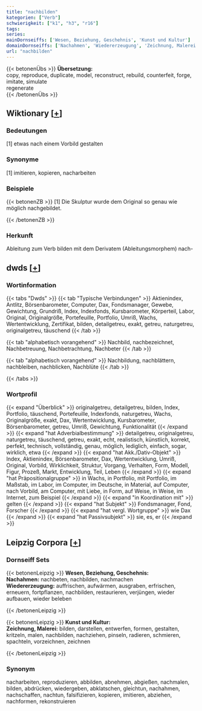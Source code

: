 ```yaml
---
title: "nachbilden"
kategorien: ["Verb"]
schwierigkeit: ["k1", "h3", "r16"]
tags:
series:
mainDornseiffs: ['Wesen, Beziehung, Geschehnis', 'Kunst und Kultur']
domainDornseiffs: ['Nachahmen', 'Wiedererzeugung', 'Zeichnung, Malerei']
url: "nachbilden"
---
```


{{< betonenÜbs >}}
**Übersetzung:**  
copy, reproduce, duplicate, model, reconstruct, rebuild, counterfeit, forge, imitate, simulate  
regenerate  
{{< /betonenÜbs >}}

## Wiktionary [[+](https://de.wiktionary.org/wiki/nachbilden)]

### Bedeutungen
[1] etwas nach einem Vorbild gestalten  

### Synonyme
[1] imitieren, kopieren, nacharbeiten  

### Beispiele
{{< betonenZB >}}
[1] Die Skulptur wurde dem Original so genau wie möglich nachgebildet.  

{{< /betonenZB >}}
### Herkunft
Ableitung zum Verb bilden mit dem Derivatem (Ableitungsmorphem) nach-  



## dwds [[+](https://www.dwds.de/wb/nachbilden)]

### Wortinformation
{{< tabs "Dwds" >}}
{{< tab "Typische Verbindungen" >}}
Aktienindex, Antlitz, Börsenbarometer, Computer, Dax, Fondsmanager, Gewebe, Gewichtung, Grundriß, Index, Indexfonds, Kursbarometer, Körperteil, Labor, Original, Originalgröße, Portefeuille, Portfolio, Umriß, Wachs, Wertentwicklung, Zertifikat, bilden, detailgetreu, exakt, getreu, naturgetreu, originalgetreu, täuschend
{{< /tab >}}

{{< tab "alphabetisch vorangehend" >}}
Nachbild, nachbezeichnet, Nachbetreuung, Nachbetrachtung, Nachbeter
{{< /tab >}}

{{< tab "alphabetisch vorangehend" >}}
Nachbildung, nachblättern, nachbleiben, nachblicken, Nachblüte
{{< /tab >}}

{{< /tabs >}}

### Wortprofil
{{< expand "Überblick" >}} originalgetreu, detailgetreu, bilden, Index, Portfolio, täuschend, Portefeuille, Indexfonds, naturgetreu, Wachs, Originalgröße, exakt, Dax, Wertentwicklung, Kursbarometer, Börsenbarometer, getreu, Umriß, Gewichtung, Funktionalität {{< /expand >}}
{{< expand "hat Adverbialbestimmung" >}} detailgetreu, originalgetreu, naturgetreu, täuschend, getreu, exakt, echt, realistisch, künstlich, korrekt, perfekt, technisch, vollständig, genau, möglich, lediglich, einfach, sogar, wirklich, etwa {{< /expand >}}
{{< expand "hat Akk./Dativ-Objekt" >}} Index, Aktienindex, Börsenbarometer, Dax, Wertentwicklung, Umriß, Original, Vorbild, Wirklichkeit, Struktur, Vorgang, Verhalten, Form, Modell, Figur, Prozeß, Markt, Entwicklung, Teil, Leben {{< /expand >}}
{{< expand "hat Präpositionalgruppe" >}} in Wachs, in Portfolio, mit Portfolio, im Maßstab, im Labor, im Computer, im Deutsche, in Material, auf Computer, nach Vorbild, am Computer, mit Liebe, in Form, auf Weise, in Weise, im Internet, zum Beispiel {{< /expand >}}
{{< expand "in Koordination mit" >}} gelten {{< /expand >}}
{{< expand "hat Subjekt" >}} Fondsmanager, Fond, Forscher {{< /expand >}}
{{< expand "hat vergl. Wortgruppe" >}} wie Dax {{< /expand >}}
{{< expand "hat Passivsubjekt" >}} sie, es, er {{< /expand >}}

## Leipzig Corpora [[+](https://corpora.uni-leipzig.de/en/res?word=nachbilden&corpusId=deu_newscrawl-public_2018)]

### Dornseiff Sets
{{< betonenLeipzig >}}
**Wesen, Beziehung, Geschehnis:**  
**Nachahmen:** nachbeten, nachbilden, nachmachen  
**Wiedererzeugung:** auffrischen, aufwärmen, ausgraben, erfrischen, erneuern, fortpflanzen, nachbilden, restaurieren, verjüngen, wieder aufbauen, wieder beleben  

{{< /betonenLeipzig >}}


{{< betonenLeipzig >}}
**Kunst und Kultur:**  
**Zeichnung, Malerei:** bilden, darstellen, entwerfen, formen, gestalten, kritzeln, malen, nachbilden, nachziehen, pinseln, radieren, schmieren, spachteln, vorzeichnen, zeichnen  

{{< /betonenLeipzig >}}

### Synonym
nacharbeiten, reproduzieren, abbilden, abnehmen, abgießen, nachmalen, bilden, abdrücken, wiedergeben, abklatschen, gleichtun, nachahmen, nachschaffen, nachtun, falsifizieren, kopieren, imitieren, abziehen, nachformen, rekonstruieren

